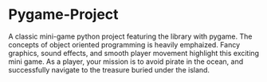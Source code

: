 # Pygame-Project
A classic mini-game python project featuring the library with pygame. The concepts of object oriented programming is heavily emphaized. 
Fancy graphics, sound effects, and smooth player movement highlight this exciting mini game.
As a player, your mission is to avoid pirate in the ocean, and successfully navigate to the treasure buried under the island.
